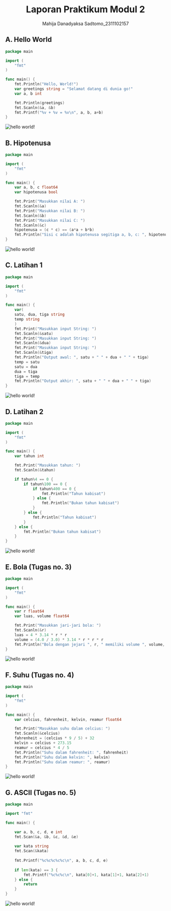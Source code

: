 # <h1 align="center">Laporan Praktikum Modul 2</h1>
<p align="center">Mahija Danadyaksa Sadtomo_2311102157</p>

## A. Hello World

```go
package main

import (
	"fmt"
)

func main() {
	fmt.Println("Hello, World!")
	var greetings string = "Selamat datang di dunia go!"
	var a, b int

	fmt.Println(greetings)
	fmt.Scanln(&a, &b)
	fmt.Printf("%v + %v = %v\n", a, b, a+b)
}
```
![hello world!](assets/p1.png)

## B. Hipotenusa

```go
package main

import (
	"fmt"
)

func main() {
	var a, b, c float64
	var hipotenusa bool

	fmt.Print("Masukkan nilai A: ")
	fmt.Scanln(&a)
	fmt.Print("Masukkan nilai B: ")
	fmt.Scanln(&b)
	fmt.Print("Masukkan nilai C: ")
	fmt.Scanln(&c)
	hipotenusa = (c * c) == (a*a + b*b)
	fmt.Println("Sisi c adalah hipotenusa segitiga a, b, c: ", hipotenusa)
}
```
![hello world!](assets/p2.png)

## C. Latihan 1

```go
package main

import (
	"fmt"
)

func main() {
	var(
	satu, dua, tiga string
	temp string
	)
	fmt.Print("Masukkan input String: ")
	fmt.Scanln(&satu)
	fmt.Print("Masukkan input String: ")
	fmt.Scanln(&dua)
	fmt.Print("Masukkan input String: ")
	fmt.Scanln(&tiga)
	fmt.Println("Output awal: ", satu + " " + dua + " " + tiga)
	temp = satu
	satu = dua
	dua = tiga
	tiga = temp
	fmt.Println("Output akhir: ", satu + " " + dua + " " + tiga)
}
```
![hello world!](assets/p3.png)

## D. Latihan 2

```go
package main

import (
	"fmt"
)

func main() {
	var tahun int

	fmt.Print("Masukkan tahun: ")
	fmt.Scanln(&tahun)

	if tahun%4 == 0 {
		if tahun%100 == 0 {
			if tahun%400 == 0 {
				fmt.Println("Tahun kabisat")
			} else {
				fmt.Println("Bukan tahun kabisat")
			}
		} else {
			fmt.Println("Tahun kabisat")
		}
	} else {
		fmt.Println("Bukan tahun kabisat")
	}
}
```
![hello world!](assets/p4.png)

## E. Bola (Tugas no. 3)

```go
package main

import (
	"fmt"
)

func main() {
	var r float64
	var luas, volume float64

	fmt.Print("Masukkan jari-jari bola: ")
	fmt.Scanln(&r)
	luas = 4 * 3.14 * r * r
	volume = (4.0 / 3.0) * 3.14 * r * r * r
	fmt.Println("Bola dengan jejari ", r, " memiliki volume ", volume, " dan luas kulit ", luas)
}
```
![hello world!](assets/t1.png)

## F. Suhu (Tugas no. 4)

```go
package main

import (
	"fmt"
)

func main() {
	var celcius, fahrenheit, kelvin, reamur float64

	fmt.Print("Masukkan suhu dalam celcius: ")
	fmt.Scanln(&celcius)
	fahrenheit = (celcius * 9 / 5) + 32
	kelvin = celcius + 273.15
	reamur = celcius * 4 / 5
	fmt.Println("Suhu dalam fahrenheit: ", fahrenheit)
	fmt.Println("Suhu dalam kelvin: ", kelvin)
	fmt.Println("Suhu dalam reamur: ", reamur)
}
```
![hello world!](assets/t2.png)

## G. ASCII (Tugas no. 5)

```go
package main

import "fmt"

func main() {

	var a, b, c, d, e int
	fmt.Scan(&a, &b, &c, &d, &e)
	
	var kata string
	fmt.Scan(&kata)
	
	fmt.Printf("%c%c%c%c%c\n", a, b, c, d, e)
	
	if len(kata) == 3 {
		fmt.Printf("%c%c%c\n", kata[0]+1, kata[1]+1, kata[2]+1)
	} else {
		return
	}
}
```
![hello world!](assets/t3.png)